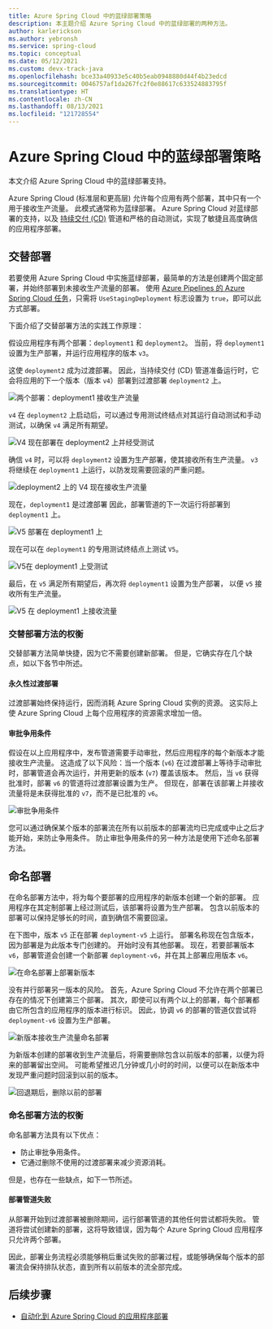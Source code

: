 ```yaml
---
title: Azure Spring Cloud 中的蓝绿部署策略
description: 本主题介绍 Azure Spring Cloud 中的蓝绿部署的两种方法。
author: karlerickson
ms.author: yebronsh
ms.service: spring-cloud
ms.topic: conceptual
ms.date: 05/12/2021
ms.custom: devx-track-java
ms.openlocfilehash: bce33a40933e5c40b5eab0948880d44f4b23edcd
ms.sourcegitcommit: 0046757af1da267fc2f0e88617c633524883795f
ms.translationtype: HT
ms.contentlocale: zh-CN
ms.lasthandoff: 08/13/2021
ms.locfileid: "121728554"
---
```

# <a name="blue-green-deployment-strategies-in-azure-spring-cloud"></a>Azure Spring Cloud 中的蓝绿部署策略

本文介绍 Azure Spring Cloud 中的蓝绿部署支持。

Azure Spring Cloud (标准层和更高层) 允许每个应用有两个部署，其中只有一个用于接收生产流量。 此模式通常称为蓝绿部署。 Azure Spring Cloud 对蓝绿部署的支持，以及 [持续交付 (CD)](/devops/deliver/what-is-continuous-delivery) 管道和严格的自动测试，实现了敏捷且高度确信的应用程序部署。

## <a name="alternating-deployments"></a>交替部署

若要使用 Azure Spring Cloud 中实施蓝绿部署，最简单的方法是创建两个固定部署，并始终部署到未接收生产流量的部署。 使用 [Azure Pipelines 的 Azure Spring Cloud 任务](/azure/devops/pipelines/tasks/deploy/azure-spring-cloud)，只需将 `UseStagingDeployment` 标志设置为 `true`，即可以此方式部署。

下面介绍了交替部署方法的实践工作原理：

假设应用程序有两个部署：`deployment1` 和 `deployment2`。 当前，将 `deployment1` 设置为生产部署，并运行应用程序的版本 `v3`。

这使 `deployment2` 成为过渡部署。 因此，当持续交付 (CD) 管道准备运行时，它会将应用的下一个版本（版本 `v4`）部署到过渡部署 `deployment2` 上。

![两个部署：deployment1 接收生产流量](media/spring-cloud-blue-green-patterns/alternating-deployments-1.png)

`v4` 在 `deployment2` 上启动后，可以通过专用测试终结点对其运行自动测试和手动测试，以确保 `v4` 满足所有期望。

![V4 现在部署在 deployment2 上并经受测试](media/spring-cloud-blue-green-patterns/alternating-deployments-2.png)

确信 `v4` 时，可以将 `deployment2` 设置为生产部署，使其接收所有生产流量。 `v3` 将继续在 `deployment1` 上运行，以防发现需要回滚的严重问题。

![deployment2 上的 V4 现在接收生产流量](media/spring-cloud-blue-green-patterns/alternating-deployments-3.png)

现在，`deployment1` 是过渡部署 因此，部署管道的下一次运行将部署到 `deployment1` 上。

![V5 部署在 deployment1 上](media/spring-cloud-blue-green-patterns/alternating-deployments-4.png)

现在可以在 `deployment1` 的专用测试终结点上测试 `V5`。

![V5在 deployment1 上受测试](media/spring-cloud-blue-green-patterns/alternating-deployments-5.png)

最后，在 `v5` 满足所有期望后，再次将 `deployment1` 设置为生产部署， 以便 `v5` 接收所有生产流量。

![V5 在 deployment1 上接收流量](media/spring-cloud-blue-green-patterns/alternating-deployments-6.png)

### <a name="tradeoffs-of-the-alternating-deployments-approach"></a>交替部署方法的权衡

交替部署方法简单快捷，因为它不需要创建新部署。 但是，它确实存在几个缺点，如以下各节中所述。

#### <a name="persistent-staging-deployment"></a>永久性过渡部署

过渡部署始终保持运行，因而消耗 Azure Spring Cloud 实例的资源。 这实际上使 Azure Spring Cloud 上每个应用程序的资源需求增加一倍。

#### <a name="the-approval-race-condition"></a>审批争用条件

假设在以上应用程序中，发布管道需要手动审批，然后应用程序的每个新版本才能接收生产流量。 这造成了以下风险：当一个版本 (`v6`) 在过渡部署上等待手动审批时，部署管道会再次运行，并用更新的版本 (`v7`) 覆盖该版本。 然后，当 `v6` 获得批准时，部署 `v6` 的管道将过渡部署设置为生产。 但现在，部署在该部署上并接收流量将是未获得批准的 `v7`，而不是已批准的 `v6`。

![审批争用条件](media/spring-cloud-blue-green-patterns/alternating-deployments-race-condition.png)

您可以通过确保某个版本的部署流在所有以前版本的部署流均已完成或中止之后才能开始，来防止争用条件。 防止审批争用条件的另一种方法是使用下述命名部署方法。

## <a name="named-deployments"></a>命名部署

在命名部署方法中，将为每个要部署的应用程序的新版本创建一个新的部署。 应用程序在其定制部署上经过测试后，该部署将设置为生产部署。 包含以前版本的部署可以保持足够长的时间，直到确信不需要回滚。

在下图中，版本 `v5` 正在部署 `deployment-v5` 上运行。 部署名称现在包含版本，因为部署是为此版本专门创建的。 开始时没有其他部署。 现在，若要部署版本 `v6`，部署管道会创建一个新部署 `deployment-v6`，并在其上部署应用版本 `v6`。

![在命名部署上部署新版本](media/spring-cloud-blue-green-patterns/named-deployment-1.png)

没有并行部署另一版本的风险。 首先，Azure Spring Cloud 不允许在两个部署已存在的情况下创建第三个部署。 其次，即使可以有两个以上的部署，每个部署都由它所包含的应用程序的版本进行标识。 因此，协调 `v6` 的部署的管道仅尝试将 `deployment-v6` 设置为生产部署。

![新版本接收生产流量命名部署](media/spring-cloud-blue-green-patterns/named-deployment-2.png)

为新版本创建的部署收到生产流量后，将需要删除包含以前版本的部署，以便为将来的部署留出空间。 可能希望推迟几分钟或几小时的时间，以便可以在新版本中发现严重问题时回滚到以前的版本。

![回退期后，删除以前的部署](media/spring-cloud-blue-green-patterns/named-deployment-3.png)

### <a name="tradeoffs-of-the-named-deployments-approach"></a>命名部署方法的权衡

命名部署方法具有以下优点：

* 防止审批争用条件。
* 它通过删除不使用的过渡部署来减少资源消耗。

但是，也存在一些缺点，如下一节所述。

#### <a name="deployment-pipeline-failures"></a>部署管道失败

从部署开始到过渡部署被删除期间，运行部署管道的其他任何尝试都将失败。 管道将尝试创建新的部署，这将导致错误，因为每个 Azure Spring Cloud 应用程序只允许两个部署。

因此，部署业务流程必须能够稍后重试失败的部署过程，或能够确保每个版本的部署流会保持排队状态，直到所有以前版本的流全部完成。

## <a name="next-steps"></a>后续步骤

* [自动化到 Azure Spring Cloud 的应用程序部署](./how-to-cicd.md)
